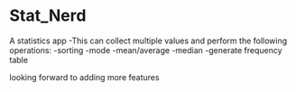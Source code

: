 # Stat_Nerd
A statistics app
-This can collect multiple values and perform the following operations:
-sorting
-mode
-mean/average
-median
-generate frequency table

looking forward to adding more features 